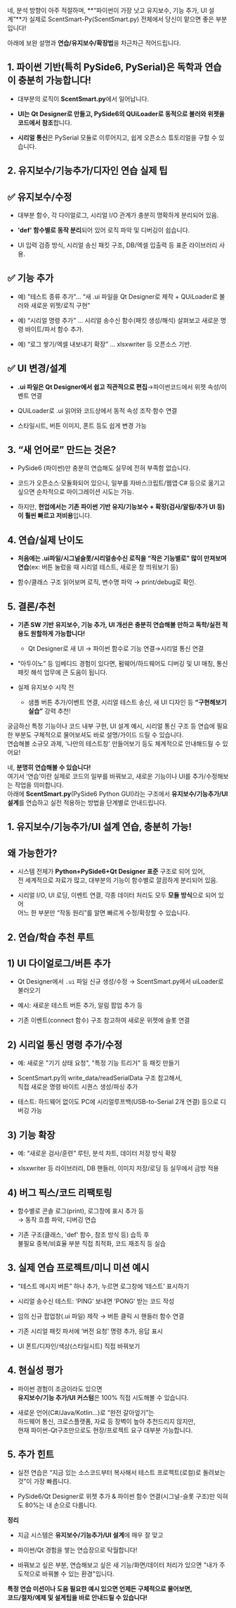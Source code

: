 네, 분석 방향이 아주 적절하며, **“파이썬이 가장 낫고 유지보수, 기능 추가, UI 설계”**가 실제로 ScentSmart-Py(ScentSmart.py) 전체에서 당신이 맡으면 좋은 부분입니다!

아래에 보완 설명과 **연습/유지보수/확장법**을 차근차근 적어드립니다.

## 1. 파이썬 기반(특히 PySide6, PySerial)은 독학과 연습이 충분히 가능합니다!

- 대부분의 로직이 **ScentSmart.py**에서 일어납니다.
    
- **UI는 Qt Designer로 만들고, PySide6의 QUiLoader로 동적으로 불러와 위젯을 코드에서 참조**합니다.
    
- **시리얼 통신**은 PySerial 모듈로 이루어지고, 쉽게 오픈소스 튜토리얼을 구할 수 있습니다.
    

## 2. 유지보수/기능추가/디자인 연습 실제 팁

## ✅ 유지보수/수정

- 대부분 함수, 각 다이얼로그, 시리얼 I/O 관계가 충분히 명확하게 분리되어 있음.
    
- **'def' 함수별로 동작 분리**되어 있어 로직 파악 및 디버깅이 쉽습니다.
    
- UI 입력 검증 방식, 시리얼 송신 패킷 구조, DB/엑셀 입출력 등 표준 라이브러리 사용.
    

## ✅ 기능 추가

- 예) "테스트 종류 추가"… “새 .ui 파일을 Qt Designer로 제작 + QUiLoader로 불러와 새로운 위젯/로직 구현”
    
- 예) “시리얼 명령 추가” … 시리얼 송수신 함수(패킷 생성/해석) 살펴보고 새로운 명령 바이트/파서 함수 추가.
    
- 예) “로그 쌓기/엑셀 내보내기 확장” … xlsxwriter 등 오픈소스 기반.
    

## ✅ UI 변경/설계

- **.ui 파일은 Qt Designer에서 쉽고 직관적으로 편집**→파이썬코드에서 위젯 속성/이벤트 연결
    
- QUiLoader로 .ui 읽어와 코드상에서 동적 속성 조작·함수 연결
    
- 스타일시트, 버튼 이미지, 폰트 등도 쉽게 변경 가능
    

## 3. “새 언어로” 만드는 것은?

- PySide6 (파이썬)만 충분히 연습해도 실무에 전혀 부족함 없습니다.
    
- 코드가 오픈소스·모듈화되어 있으니, 일부를 자바스크립트/웹앱·C# 등으로 옮기고 싶으면 순차적으로 마이그레이션 시도는 가능.
    
- 하지만, **현업에서는 기존 파이썬 기반 유지/기능보수 + 확장(검사/알림/추가 UI 등)이 훨씬 빠르고 저비용**입니다.
    

## 4. 연습/실제 난이도

- **처음에는 .ui파일/시그널슬롯/시리얼송수신 로직을 “작은 기능별로” 많이 만져보며 연습**(ex: 버튼 눌렀을 때 시리얼 테스트, 새로운 창 띄워보기 등)
    
- 함수/클래스 구조 읽어보며 로직, 변수명 파악 → print/debug로 확인.
    

## 5. 결론/추천

- **기존 SW 기반 유지보수, 기능 추가, UI 개선은 충분히 연습해볼 만하고 독학/실전 적용도 원할하게 가능합니다!**
    
    - Qt Designer로 새 UI → 파이썬 함수로 기능 연결→시리얼 통신 연결
        
- “아두이노” 등 임베디드 경험이 있다면, 펌웨어/하드웨어도 디버깅 및 UI 매칭, 통신 패킷 해석 업무에 큰 도움이 됩니다.
    
- 실제 유지보수 시작 전
    
    - 샘플 버튼 추가/이벤트 연결, 시리얼 테스트 송신, 새 UI 디자인 등 **“구현해보기 실습”** 강력 추천!
        

궁금하신 특정 기능이나 코드 내부 구현, UI 설계 예시, 시리얼 통신 구조 등 연습에 필요한 부분도 구체적으로 물어보셔도 바로 설명/가이드 드릴 수 있습니다.  
연습해볼 소규모 과제, '나만의 테스트창' 만들어보기 등도 체계적으로 안내해드릴 수 있어요!


네, **분명히 연습해볼 수 있습니다!**  
여기서 ‘연습’이란 실제로 코드의 일부를 바꿔보고, 새로운 기능이나 UI를 추가/수정해보는 작업을 의미합니다.  
아래에 **ScentSmart.py**(PySide6 Python GUI)라는 구조에서 **유지보수/기능추가/UI 설계**를 연습하고 실전 적용하는 방법을 단계별로 안내드립니다.

## 1. **유지보수/기능추가/UI 설계 연습, 충분히 가능!**

## 왜 가능한가?

- 시스템 전체가 **Python+PySide6+Qt Designer 표준** 구조로 되어 있어,  
    전 세계적으로 자료가 많고, 대부분의 기능이 함수별로 깔끔하게 분리되어 있음.
    
- 시리얼 I/O, UI 로딩, 이벤트 연결, 각종 데이터 처리도 모두 **모듈 방식**으로 되어 있어  
    어느 한 부분만 “작동 원리”를 알면 빠르게 수정/확장할 수 있습니다.
    

## 2. **연습/학습 추천 루트**

## 1) **UI 다이얼로그/버튼 추가**

- Qt Designer에서 `.ui` 파일 신규 생성/수정 → ScentSmart.py에서 uiLoader로 불러오기
    
- 예시: 새로운 테스트 버튼 추가, 알림 팝업 추가 등
    
- 기존 이벤트(connect 함수) 구조 참고하여 새로운 위젯에 슬롯 연결
    

## 2) **시리얼 통신 명령 추가/수정**

- 예: 새로운 "기기 상태 요청", "특정 기능 트리거" 등 패킷 만들기
    
- ScentSmart.py의 write_data/readSerialData 구조 참고해서,  
    직접 새로운 명령 바이트 시퀀스 생성/파싱 추가
    
- 테스트: 하드웨어 없이도 PC에 시리얼루프백(USB-to-Serial 2개 연결) 등으로 디버깅 가능
    

## 3) **기능 확장**

- 예: “새로운 검사/훈련” 루틴, 분석 차트, 데이터 저장 방식 확장
    
- xlsxwriter 등 라이브러리, DB 핸들러, 이미지 저장/로딩 등 실무에서 금방 적용
    

## 4) **버그 픽스/코드 리팩토링**

- 함수별로 콘솔 로그(print), 로그창에 표시 추가 등  
    → 동작 흐름 파악, 디버깅 연습
    
- 기존 구조(클래스, 'def' 함수, 참조 방식 등) 습득 후  
    불필요 중복/비효율 부분 직접 최적화, 코드 재조직 등 실습
    

## 3. **실제 연습 프로젝트/미니 미션 예시**

- “테스트 메시지 버튼” 하나 추가, 누르면 로그창에 ‘테스트’ 표시하기
    
- 시리얼 송수신 테스트: ‘PING’ 보내면 ‘PONG’ 받는 코드 작성
    
- 임의 신규 팝업창(.ui 파일) 제작 → 버튼 클릭 시 핸들러 함수 연결
    
- 기존 시리얼 패킷 파서에 ‘버전 요청’ 명령 추가, 응답 표시
    
- UI 폰트/디자인/색상(스타일시트) 직접 바꿔보기
    

## 4. **현실성 평가**

- 파이썬 경험이 조금이라도 있으면  
    **유지보수/기능 추가/UI 커스텀**은 100% 직접 시도해볼 수 있습니다.
    
- 새로운 언어(C#/Java/Kotlin…)로 “완전 갈아엎기”는  
    하드웨어 통신, 크로스플랫폼, 자료 등 장벽이 높아 추천드리지 않지만,  
    현재 파이썬-Qt구조만으로도 현장/프로젝트 요구 대부분 가능합니다.
    

## 5. **추가 힌트**

- 실전 연습은 “지금 있는 소스코드부터 복사해서 테스트 프로젝트(로컬)로 돌려보는 것”이 가장 빠릅니다.
    
- PySide6/Qt Designer로 위젯 추가 & 파이썬 함수 연결(시그널-슬롯 구조)만 익혀도 80%는 내 손으로 다룹니다.
    

**정리**

- 지금 시스템은 **유지보수/기능추가/UI 설계**에 매우 잘 맞고
    
- 파이썬/Qt 경험을 쌓는 연습장으로 탁월합니다!
    
- 바꿔보고 싶은 부분, 연습해보고 싶은 새 기능/화면/데이터 처리가 있으면 "내가 주도적으로 바꿔볼 수 있는 환경"입니다.
    

**특정 연습 미션이나 도움 필요한 예시 있으면 언제든 구체적으로 물어보면,  
코드/절차/예제 및 설계팁을 바로 안내드릴 수 있습니다!**
